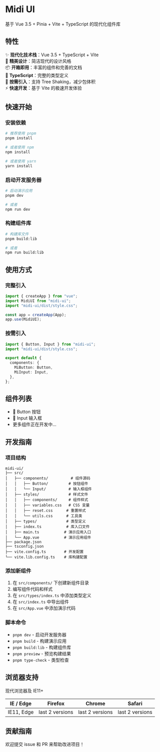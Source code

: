# Midi UI

基于 Vue 3.5 + Pinia + Vite + TypeScript 的现代化组件库

## 特性

✨ **现代化技术栈**：Vue 3.5 + TypeScript + Vite  
🎨 **精美设计**：简洁现代的设计风格  
📦 **开箱即用**：丰富的组件和完善的文档  
🔧 **TypeScript**：完整的类型定义  
🎯 **按需引入**：支持 Tree Shaking，减少包体积  
⚡ **快速开发**：基于 Vite 的极速开发体验

## 快速开始

### 安装依赖

```bash
# 推荐使用 pnpm
pnpm install

# 或者使用 npm
npm install

# 或者使用 yarn
yarn install
```

### 启动开发服务器

```bash
# 启动演示应用
pnpm dev

# 或者
npm run dev
```

### 构建组件库

```bash
# 构建库文件
pnpm build:lib

# 或者
npm run build:lib
```

## 使用方式

### 完整引入

```typescript
import { createApp } from "vue";
import MidiUI from "midi-ui";
import "midi-ui/dist/style.css";

const app = createApp(App);
app.use(MidiUI);
```

### 按需引入

```typescript
import { Button, Input } from "midi-ui";
import "midi-ui/dist/style.css";

export default {
  components: {
    MiButton: Button,
    MiInput: Input,
  },
};
```

## 组件列表

- 🔘 Button 按钮
- 📝 Input 输入框
- 更多组件正在开发中...

## 开发指南

### 项目结构

```
midi-ui/
├── src/
│   ├── components/          # 组件源码
│   │   ├── Button/         # 按钮组件
│   │   └── Input/          # 输入框组件
│   ├── styles/             # 样式文件
│   │   ├── components/     # 组件样式
│   │   ├── variables.css   # CSS 变量
│   │   ├── reset.css      # 重置样式
│   │   └── utils.css      # 工具类
│   ├── types/             # 类型定义
│   ├── index.ts           # 库入口文件
│   ├── main.ts           # 演示应用入口
│   └── App.vue           # 演示应用组件
├── package.json
├── tsconfig.json
├── vite.config.ts        # 开发配置
└── vite.lib.config.ts    # 库构建配置
```

### 添加新组件

1. 在 `src/components/` 下创建新组件目录
2. 编写组件代码和样式
3. 在 `src/types/index.ts` 中添加类型定义
4. 在 `src/index.ts` 中导出组件
5. 在 `src/App.vue` 中添加演示代码

### 脚本命令

- `pnpm dev` - 启动开发服务器
- `pnpm build` - 构建演示应用
- `pnpm build:lib` - 构建组件库
- `pnpm preview` - 预览构建结果
- `pnpm type-check` - 类型检查

## 浏览器支持

现代浏览器及 IE11+

| IE / Edge  | Firefox         | Chrome          | Safari          |
| ---------- | --------------- | --------------- | --------------- |
| IE11, Edge | last 2 versions | last 2 versions | last 2 versions |

## 贡献指南

欢迎提交 issue 和 PR 来帮助改进项目！
